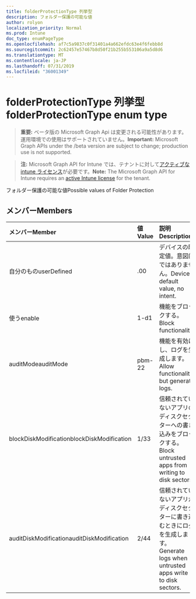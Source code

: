 ```yaml
---
title: folderProtectionType 列挙型
description: フォルダー保護の可能な値
author: rolyon
localization_priority: Normal
ms.prod: Intune
doc_type: enumPageType
ms.openlocfilehash: af7c5a9837c0f31401a4a662efdc63e4f6febb8d
ms.sourcegitcommit: 2c62457e57467b8d50f21b255b553106a9a5d8d6
ms.translationtype: MT
ms.contentlocale: ja-JP
ms.lasthandoff: 07/31/2019
ms.locfileid: "36001349"
---
```

# <a name="folderprotectiontype-enum-type"></a><span data-ttu-id="64740-103">folderProtectionType 列挙型</span><span class="sxs-lookup"><span data-stu-id="64740-103">folderProtectionType enum type</span></span>

> <span data-ttu-id="64740-104">**重要:** ベータ版の Microsoft Graph Api は変更される可能性があります。運用環境での使用はサポートされていません。</span><span class="sxs-lookup"><span data-stu-id="64740-104">**Important:** Microsoft Graph APIs under the /beta version are subject to change; production use is not supported.</span></span>

> <span data-ttu-id="64740-105">**注:** Microsoft Graph API for Intune では、テナントに対して[アクティブな intune ライセンス](https://go.microsoft.com/fwlink/?linkid=839381)が必要です。</span><span class="sxs-lookup"><span data-stu-id="64740-105">**Note:** The Microsoft Graph API for Intune requires an [active Intune license](https://go.microsoft.com/fwlink/?linkid=839381) for the tenant.</span></span>

<span data-ttu-id="64740-106">フォルダー保護の可能な値</span><span class="sxs-lookup"><span data-stu-id="64740-106">Possible values of Folder Protection</span></span>

## <a name="members"></a><span data-ttu-id="64740-107">メンバー</span><span class="sxs-lookup"><span data-stu-id="64740-107">Members</span></span>
|<span data-ttu-id="64740-108">メンバー</span><span class="sxs-lookup"><span data-stu-id="64740-108">Member</span></span>|<span data-ttu-id="64740-109">値</span><span class="sxs-lookup"><span data-stu-id="64740-109">Value</span></span>|<span data-ttu-id="64740-110">説明</span><span class="sxs-lookup"><span data-stu-id="64740-110">Description</span></span>|
|:---|:---|:---|
|<span data-ttu-id="64740-111">自分のもの</span><span class="sxs-lookup"><span data-stu-id="64740-111">userDefined</span></span>|<span data-ttu-id="64740-112">.0</span><span class="sxs-lookup"><span data-stu-id="64740-112">0</span></span>|<span data-ttu-id="64740-113">デバイスの既定値。意図的ではありません。</span><span class="sxs-lookup"><span data-stu-id="64740-113">Device default value, no intent.</span></span>|
|<span data-ttu-id="64740-114">使う</span><span class="sxs-lookup"><span data-stu-id="64740-114">enable</span></span>|<span data-ttu-id="64740-115">1-d</span><span class="sxs-lookup"><span data-stu-id="64740-115">1</span></span>|<span data-ttu-id="64740-116">機能をブロックする。</span><span class="sxs-lookup"><span data-stu-id="64740-116">Block functionality.</span></span>|
|<span data-ttu-id="64740-117">auditMode</span><span class="sxs-lookup"><span data-stu-id="64740-117">auditMode</span></span>|<span data-ttu-id="64740-118">pbm-2</span><span class="sxs-lookup"><span data-stu-id="64740-118">2</span></span>|<span data-ttu-id="64740-119">機能を有効にし、ログを生成します。</span><span class="sxs-lookup"><span data-stu-id="64740-119">Allow functionality but generate logs.</span></span>|
|<span data-ttu-id="64740-120">blockDiskModification</span><span class="sxs-lookup"><span data-stu-id="64740-120">blockDiskModification</span></span>|<span data-ttu-id="64740-121">1/3</span><span class="sxs-lookup"><span data-stu-id="64740-121">3</span></span>|<span data-ttu-id="64740-122">信頼されていないアプリのディスクセクターへの書き込みをブロックする。</span><span class="sxs-lookup"><span data-stu-id="64740-122">Block untrusted apps from writing to disk sectors.</span></span>|
|<span data-ttu-id="64740-123">auditDiskModification</span><span class="sxs-lookup"><span data-stu-id="64740-123">auditDiskModification</span></span>|<span data-ttu-id="64740-124">2/4</span><span class="sxs-lookup"><span data-stu-id="64740-124">4</span></span>|<span data-ttu-id="64740-125">信頼されていないアプリがディスクセクターに書き込むときにログを生成します。</span><span class="sxs-lookup"><span data-stu-id="64740-125">Generate logs when untrusted apps write to disk sectors.</span></span>|





